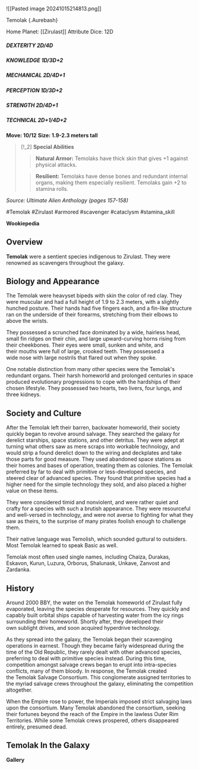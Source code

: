 
![[Pasted image 20241015214813.png]]

 Temolak {.Aurebash}


Home Planet: [[Zirulast]]
Attribute Dice: 12D
##### DEXTERITY 2D/4D
##### KNOWLEDGE 1D/3D+2
##### MECHANICAL 2D/4D+1
##### PERCEPTION 1D/3D+2
##### STRENGTH 2D/4D+1
##### TECHNICAL 2D+1/4D+2
**Move: 10/12**
**Size: 1.9-2.3 meters tall**

> [!_2] 
> **Special Abilities**
> > **Natural Armor:** Temolaks have thick skin that gives +1
> > against physical attacks.
> 
> > **Resilient:** Temolaks have dense bones and redundant internal organs, making them especially resilient. Temolaks gain +2 to stamina rolls.
> 

*Source: Ultimate Alien Anthology (pages 157-158)* 


#Temolak #Zirulast #armored #scavenger #cataclysm
#stamina_skill

**Wookiepedia**

## Overview

**Temolak** were a sentient species indigenous to Zirulast. They were renowned as scavengers throughout the galaxy.

## Biology and Appearance

The Temolak were heavyset bipeds with skin the color of red clay. They were muscular and had a full height of 1.9 to 2.3 meters, with a slightly hunched posture. Their hands had five fingers each, and a fin-like structure ran on the underside of their forearms, stretching from their elbows to above the wrists.

They possessed a scrunched face dominated by a wide, hairless head, small fin ridges on their chin, and large upward-curving horns rising from their cheekbones. Their eyes were small, sunken and white, and their mouths were full of large, crooked teeth. They possessed a wide nose with large nostrils that flared out when they spoke.

One notable distinction from many other species were the Temolak's redundant organs. Their harsh homeworld and prolonged centuries in space produced evolutionary progressions to cope with the hardships of their chosen lifestyle. They possessed two hearts, two livers, four lungs, and three kidneys.

## Society and Culture

After the Temolak left their barren, backwater homeworld, their society quickly began to revolve around salvage. They searched the galaxy for derelict starships, space stations, and other detritus. They were adept at turning what others saw as mere scraps into workable technology, and would strip a found derelict down to the wiring and deckplates and take those parts for good measure. They used abandoned space stations as their homes and bases of operation, treating them as colonies. The Temolak preferred by far to deal with primitive or less-developed species, and steered clear of advanced species. They found that primitive species had a higher need for the simple technology they sold, and also placed a higher value on these items.

They were considered timid and nonviolent, and were rather quiet and crafty for a species with such a brutish appearance. They were resourceful and well-versed in technology, and were not averse to fighting for what they saw as theirs, to the surprise of many pirates foolish enough to challenge them.

Their native language was Temolish, which sounded guttural to outsiders. Most Temolak learned to speak Basic as well.

Temolak most often used single names, including Chaiza, Durakas, Eskavon, Kurun, Luzura, Orborus, Shalunask, Unkave, Zanvost and Zardanka.

## History

Around 2000 BBY, the water on the Temolak homeworld of Zirulast fully evaporated, leaving the species desperate for resources. They quickly and capably built orbital ships capable of harvesting water from the icy rings surrounding their homeworld. Shortly after, they developed their own sublight drives, and soon acquired hyperdrive technology.

As they spread into the galaxy, the Temolak began their scavenging operations in earnest. Though they became fairly widespread during the time of the Old Republic, they rarely dealt with other advanced species, preferring to deal with primitive species instead. During this time, competition amongst salvage crews began to erupt into intra-species conflicts, many of them bloody. In response, the Temolak created the Temolak Salvage Consortium. This conglomerate assigned territories to the myriad salvage crews throughout the galaxy, eliminating the competition altogether.

When the Empire rose to power, the Imperials imposed strict salvaging laws upon the consortium. Many Temolak abandoned the consortium, seeking their fortunes beyond the reach of the Empire in the lawless Outer Rim Territories. While some Temolak crews prospered, others disappeared entirely, presumed dead.

## Temolak In the Galaxy




**Gallery**